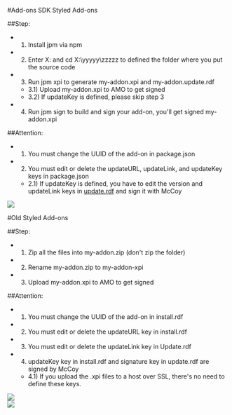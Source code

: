 #Add-ons SDK Styled Add-ons

##Step:
- 1) Install jpm via npm
- 2) Enter X: and cd X:\yyyyy\zzzzz to defined the folder where you put the source code
- 3) Run jpm xpi to generate my-addon.xpi and my-addon.update.rdf
  - 3.1) Upload my-addon.xpi to AMO to get signed
  - 3.2) If updateKey is defined, please skip step 3
- 4) Run jpm sign to build and sign your add-on, you'll get signed my-addon.xpi

##Attention:
- 1) You must change the UUID of the add-on in package.json
- 2) You must edit or delete the updateURL, updateLink, and updateKey keys in package.json
  - 2.1) If updateKey is defined, you have to edit the version and updateLink keys in <a href="https://raw.githubusercontent.com/jc3213/Misc/master/Update/soWatch_mk2.rdf">update.rdf</a> and sign it with McCoy

<img src="http://i66.tinypic.com/ml5abm.png"></br>

#Old Styled Add-ons

##Step:
- 1) Zip all the files into my-addon.zip (don't zip the folder)
- 2) Rename my-addon.zip to my-addon-xpi
- 3) Upload my-addon.xpi to AMO to get signed

##Attention:
- 1) You must change the UUID of the add-on in install.rdf
- 2) You must edit or delete the updateURL key in install.rdf
- 3) You must edit or delete the updateLink key in Update.rdf
- 4) updateKey key in install.rdf and signature key in update.rdf are signed by McCoy
  - 4.1) If you upload the .xpi files to a host over SSL, there's no need to define these keys.

<img src="http://i68.tinypic.com/29zzcpv.png"></br>
<img src="http://i67.tinypic.com/6944dl.png"></br>
